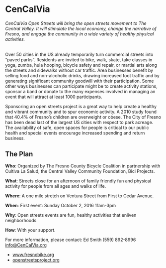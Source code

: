 # **CenCalVia**

###### CenCalVia Open Streets will bring the open streets movement to The Central Valley. It will stimulate the local economy, change the narrative of Fresno, and engage the community in a wide variety of healthy physical activities.

Over 50  cities in the US already temporarily turn commercial streets into “paved parks”.   Residents are invited to bike, walk, skate, take classes in yoga, zumba, hula hooping, bicycle safety and repair, or martial arts along the streets and sidewalks without car traffic.  Area businesses benefit by selling  food and non-alcoholic drinks, drawing increased foot traffic and by generating significant community goodwill with their participation.  Some other ways businesses can participate might be to create activity stations, sponsor a band or donate to the many expenses involved in managing an event that will attract at least 1000 participants.  

Sponsoring an open streets project is a great way to help create a healthy and  vibrant community and to spur economic activity.  A 2010 study found that 40.4% of Fresno’s children are overweight or obese. The City of Fresno has been dead last of the largest US cities with respect to park acreage. The availability of safe, open spaces for people is critical to our public health and special events encourage increased spending  and return business.

## The Plan
**Who**: Organized by The Fresno County  Bicycle Coalition in partnership with Cultiva La Salud, the Central Valley Community Foundation, Bici Projects.

**What**: Streets close for an afternoon of family friendly fun and physical activity for people from all ages and walks of life.

**Where**:  A one mile stretch on Ventura Street from First to Cedar Avenue.

**When**: First event: Sunday October 2, 2016  11am-3pm  

**Why**: Open streets events are fun, healthy activities that enliven neighborhoods

**How**: With your support.

For more information, please contact: Ed Smith (559) 892-8996 info@CenCalVia.org

- www.fresnobike.org
- [openstreetsproject.org](http://openstreetsproject.org/)
